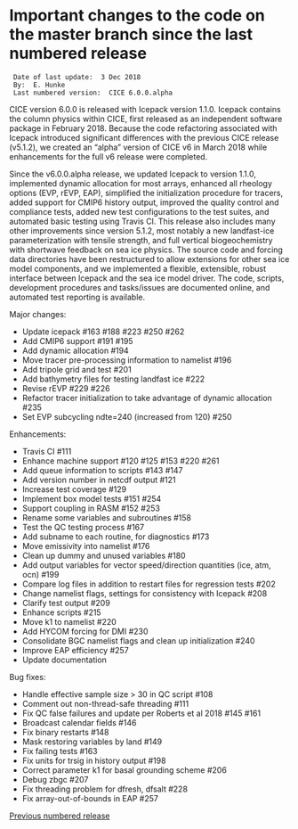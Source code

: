 # Important changes to the code on the master branch since the last numbered release

     Date of last update:  3 Dec 2018
     By:  E. Hunke
     Last numbered version:  CICE 6.0.0.alpha  

CICE version 6.0.0 is released with Icepack version 1.1.0. Icepack contains the column physics within CICE, first released as an independent software package in February 2018. Because the code refactoring associated with Icepack introduced significant differences with the previous CICE release (v5.1.2), we created an “alpha” version of CICE v6 in March 2018 while enhancements for the full v6 release were completed.

Since the v6.0.0.alpha release, we updated Icepack to version 1.1.0, implemented dynamic allocation for most arrays, enhanced all rheology options (EVP, rEVP, EAP), simplified the initialization procedure for tracers, added support for CMIP6 history output, improved the quality control and compliance tests, added new test configurations to the test suites, and automated basic testing using Travis CI. This release also includes many other improvements since version 5.1.2, most notably a new landfast-ice parameterization with tensile strength, and full vertical biogeochemistry with shortwave feedback on sea ice physics. The source code and forcing data directories have been restructured to allow extensions for other sea ice model components, and we implemented a flexible, extensible, robust interface between Icepack and the sea ice model driver. The code, scripts, development procedures and tasks/issues are documented online, and automated test reporting is available.

Major changes:

* Update icepack #163 #188 #223 #250 #262
* Add CMIP6 support #191 #195
* Add dynamic allocation #194
* Move tracer pre-processing information to namelist #196
* Add tripole grid and test #201
* Add bathymetry files for testing landfast ice #222
* Revise rEVP #229 #226
* Refactor tracer initialization to take advantage of dynamic allocation #235
* Set EVP subcycling ndte=240 (increased from 120) #250

Enhancements:

* Travis CI #111
* Enhance machine support #120 #125 #153 #220 #261
* Add queue information to scripts #143 #147
* Add version number in netcdf output #121
* Increase test coverage #129
* Implement box model tests #151 #254
* Support coupling in RASM #152 #253
* Rename some variables and subroutines #158
* Test the QC testing process #167
* Add subname to each routine, for diagnostics #173
* Move emissivity into namelist #176
* Clean up dummy and unused variables #180
* Add output variables for vector speed/direction quantities (ice, atm, ocn) #199
* Compare log files in addition to restart files for regression tests #202
* Change namelist flags, settings for consistency with Icepack #208
* Clarify test output #209
* Enhance scripts #215
* Move k1 to namelist #220
* Add HYCOM forcing for DMI #230
* Consolidate BGC namelist flags and clean up initialization #240
* Improve EAP efficiency #257
* Update documentation

Bug fixes:

* Handle effective sample size > 30 in QC script #108
* Comment out non-thread-safe threading #111
* Fix QC false failures and update per Roberts et al 2018 #145 #161
* Broadcast calendar fields #146
* Fix binary restarts #148
* Mask restoring variables by land #149
* Fix failing tests #163
* Fix units for trsig in history output #198
* Correct parameter k1 for basal grounding scheme #206
* Debug zbgc #207
* Fix threading problem for dfresh, dfsalt #228
* Fix array-out-of-bounds in EAP #257


[Previous numbered release](https://github.com/CICE-Consortium/CICE/releases) 